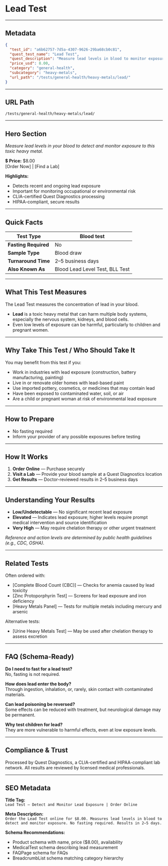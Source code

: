 # Lead Test

---

## Metadata
```json
{
  "test_id": "a6b62757-7d5a-4307-9626-29ba68cb0c81",
  "quest_test_name": "Lead Test",
  "quest_description": "Measure lead levels in blood to monitor exposure.",
  "price_usd": 8.00,
  "category": "general-health",
  "subcategory": "heavy-metals",
  "url_path": "/tests/general-health/heavy-metals/lead/"
}
```

---

## URL Path
`/tests/general-health/heavy-metals/lead/`

---

## Hero Section
_Measure lead levels in your blood to detect and monitor exposure to this toxic heavy metal._

💲 **Price:** $8.00  
[Order Now] | [Find a Lab]

**Highlights:**
- Detects recent and ongoing lead exposure
- Important for monitoring occupational or environmental risk
- CLIA-certified Quest Diagnostics processing
- HIPAA-compliant, secure results

---

## Quick Facts
| **Test Type**         | Blood test |
|----------------------|------------|
| **Fasting Required** | No |
| **Sample Type**      | Blood draw |
| **Turnaround Time**  | 2–5 business days |
| **Also Known As**    | Blood Lead Level Test, BLL Test |

---

## What This Test Measures
The Lead Test measures the concentration of lead in your blood.  
- **Lead** is a toxic heavy metal that can harm multiple body systems, especially the nervous system, kidneys, and blood cells.  
- Even low levels of exposure can be harmful, particularly to children and pregnant women.

---

## Why Take This Test / Who Should Take It
You may benefit from this test if you:
- Work in industries with lead exposure (construction, battery manufacturing, painting)
- Live in or renovate older homes with lead-based paint
- Use imported pottery, cosmetics, or medicines that may contain lead
- Have been exposed to contaminated water, soil, or air
- Are a child or pregnant woman at risk of environmental lead exposure

---

## How to Prepare
- No fasting required  
- Inform your provider of any possible exposures before testing

---

## How It Works
1. **Order Online** — Purchase securely  
2. **Visit a Lab** — Provide your blood sample at a Quest Diagnostics location  
3. **Get Results** — Doctor-reviewed results in 2–5 business days

---

## Understanding Your Results
- **Low/Undetectable** — No significant recent lead exposure  
- **Elevated** — Indicates lead exposure; higher levels require prompt medical intervention and source identification  
- **Very High** — May require chelation therapy or other urgent treatment

*Reference and action levels are determined by public health guidelines (e.g., CDC, OSHA).*

---

## Related Tests
Often ordered with:
- [Complete Blood Count (CBC)] — Checks for anemia caused by lead toxicity  
- [Zinc Protoporphyrin Test] — Screens for lead exposure and iron deficiency  
- [Heavy Metals Panel] — Tests for multiple metals including mercury and arsenic

Alternative tests:
- [Urine Heavy Metals Test] — May be used after chelation therapy to assess excretion

---

## FAQ (Schema-Ready)
**Do I need to fast for a lead test?**  
No, fasting is not required.

**How does lead enter the body?**  
Through ingestion, inhalation, or, rarely, skin contact with contaminated materials.

**Can lead poisoning be reversed?**  
Some effects can be reduced with treatment, but neurological damage may be permanent.

**Why test children for lead?**  
They are more vulnerable to harmful effects, even at low exposure levels.

---

## Compliance & Trust
Processed by Quest Diagnostics, a CLIA-certified and HIPAA-compliant lab network. All results are reviewed by licensed medical professionals.

---

## SEO Metadata
**Title Tag:**  
`Lead Test – Detect and Monitor Lead Exposure | Order Online`

**Meta Description:**  
`Order the Lead Test online for $8.00. Measures lead levels in blood to detect and monitor exposure. No fasting required. Results in 2–5 days.`

**Schema Recommendations:**
- Product schema with name, price ($8.00), availability
- MedicalTest schema describing lead measurement
- FAQPage schema for FAQs
- BreadcrumbList schema matching category hierarchy
